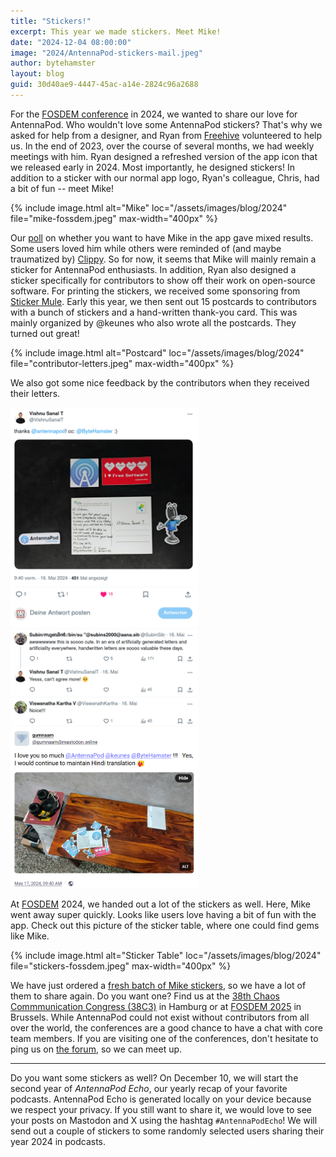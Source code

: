 ```yaml
---
title: "Stickers!"
excerpt: This year we made stickers. Meet Mike!
date: "2024-12-04 08:00:00"
image: "2024/AntennaPod-stickers-mail.jpeg"
author: bytehamster
layout: blog
guid: 30d40ae9-4447-45ac-a14e-2824c96a2688
---
```


For the [FOSDEM conference](https://fosdem.org/) in 2024, we wanted to share our love for AntennaPod. Who wouldn't love some AntennaPod stickers? That's why we asked for help from a designer, and Ryan from [Freehive](https://www.freehive.com/) volunteered to help us. In the end of 2023, over the course of several months, we had weekly meetings with him. Ryan designed a refreshed version of the app icon that we released early in 2024. Most importantly, he designed stickers! In addition to a sticker with our normal app logo, Ryan's colleague, Chris, had a bit of fun -- meet Mike!

{% include image.html
   alt="Mike"
   loc="/assets/images/blog/2024"
   file="mike-fossdem.jpeg"
   max-width="400px"
%}

Our [poll](https://fosstodon.org/@AntennaPod/112819690779529744) on whether you want to have Mike in the app gave mixed results. Some users loved him while others were reminded of (and maybe traumatized by) [Clippy](https://en.wikipedia.org/wiki/Office_Assistant). So for now, it seems that Mike will mainly remain a sticker for AntennaPod enthusiasts. In addition, Ryan also designed a sticker specifically for contributors to show off their work on open-source software. For printing the stickers, we received some sponsoring from [Sticker Mule](https://www.stickermule.com/). Early this year, we then sent out 15 postcards to contributors with a bunch of stickers and a hand-written thank-you card. This was mainly organized by @keunes who also wrote all the postcards. They turned out great!

{% include image.html
   alt="Postcard"
   loc="/assets/images/blog/2024"
   file="contributor-letters.jpeg"
   max-width="400px"
%}

We also got some nice feedback by the contributors when they received their letters.

[<img alt="Feedback 1" src="/assets/images/blog/2024/stickers-feedback-1.png" style="max-width: 300px;" />](https://x.com/VishnuSanalT/status/1791010886356013392) [<img alt="Feedback 2" src="/assets/images/blog/2024/stickers-feedback-2.png" style="max-width: 300px;" />](https://mastodon.online/@gumnaam/112455295346997188)

At [FOSDEM](https://fosdem.org/) 2024, we handed out a lot of the stickers as well. Here, Mike went away super quickly. Looks like users love having a bit of fun with the app. Check out this picture of the sticker table, where one could find gems like Mike.

{% include image.html
   alt="Sticker Table"
   loc="/assets/images/blog/2024"
   file="stickers-fossdem.jpeg"
   max-width="400px"
%}

We have just ordered a [fresh batch of Mike stickers](https://forum.antennapod.org/t/more-mikes-well-stickers/5731), so we have a lot of them to share again. Do you want one? Find us at the [38th Chaos Commmunication Congress (38C3)](https://www.ccc.de/en/updates/2024/38c3-illegal-instructions) in Hamburg or at [FOSDEM 2025](https://fosdem.org/) in Brussels. While AntennaPod could not exist without contributors from all over the world, the conferences are a good chance to have a chat with core team members. If you are visiting one of the conferences, don't hesitate to ping us on [the forum](https://forum.antennapod.org/), so we can meet up.

---

Do you want some stickers as well? On December 10, we will start the second year of *AntennaPod Echo*, our yearly recap of your favorite podcasts. AntennaPod Echo is generated locally on your device because we respect your privacy. If you still want to share it, we would love to see your posts on Mastodon and X using the hashtag `#AntennaPodEcho`! We will send out a couple of stickers to some randomly selected users sharing their year 2024 in podcasts.
